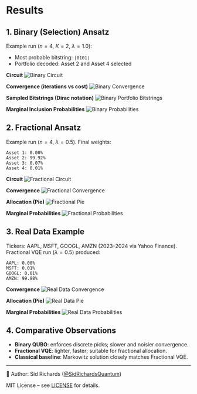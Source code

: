 # Results

## 1. Binary (Selection) Ansatz

Example run ($n=4$, $K=2$, $λ=1.0$):
- Most probable bitstring: `|0101⟩`
- Portfolio decoded: Asset 2 and Asset 4 selected

**Circuit**
![Binary Circuit](images/Binary_VQE_Circuit.png)

**Convergence (iterations vs cost)**
![Binary Convergence](images/Binary_VQE_Convergence.png)

**Sampled Bitstrings (Dirac notation)**
![Binary Portfolio Bitstrings](images/Binary_VQE_Portfolio_Bitstrings.png)

**Marginal Inclusion Probabilities**
![Binary Probabilities](images/Binary_VQE_Probabilities.png)

## 2. Fractional Ansatz

Example run ($n=4$, $λ=0.5$). Final weights:
  ```
  Asset 1: 0.00%
  Asset 2: 99.92%
  Asset 3: 0.07%
  Asset 4: 0.01%
  ```

**Circuit**
![Fractional Circuit](images/Fractional_VQE_Circuit.png)

**Convergence**
![Fractional Convergence](images/Fractional_VQE_Convergence.png)

**Allocation (Pie)**
![Fractional Pie](images/Fractional_VQE_Pie.png)

**Marginal Probabilities**
![Fractional Probabilities](images/Fractional_VQE_Probabilities.png)

## 3. Real Data Example

Tickers: AAPL, MSFT, GOOGL, AMZN (2023–2024 via Yahoo Finance).  
Fractional VQE run ($λ=0.5$) produced:
```
AAPL: 0.00%
MSFT: 0.01%
GOOGL: 0.01%
AMZN: 99.98%
```

**Convergence**
![Real Data Convergence](images/Fractional_Example_Convergence.png)

**Allocation (Pie)**
![Real Data Pie](images/Fractional_Example_Pie.png)

**Marginal Probabilities**
![Real Data Probabilities](images/Fractional_Example_Probabilities.png)

## 4. Comparative Observations

- **Binary QUBO**: enforces discrete picks; slower and noisier convergence.  
- **Fractional VQE**: lighter, faster; suitable for fractional allocation.  
- **Classical baseline**: Markowitz solution closely matches Fractional VQE.

---

📘 Author: Sid Richards ([@SidRichardsQuantum](https://www.linkedin.com/in/sid-richards-21374b30b/))

MIT License – see [LICENSE](LICENSE) for details.
